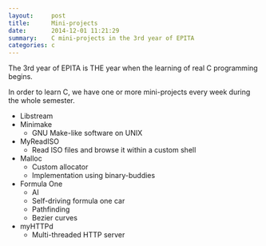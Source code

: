 ```yaml
---
layout:     post
title:      Mini-projects
date:       2014-12-01 11:21:29
summary:    C mini-projects in the 3rd year of EPITA
categories: c
---
```


The 3rd year of EPITA is THE year when the learning of real
C programming begins.

In order to learn C, we have one or more mini-projects every week
during the whole semester.

* Libstream
* Minimake
    * GNU Make-like software on UNIX
* MyReadISO
    * Read ISO files and browse it within a custom shell
* Malloc
    * Custom allocator
    * Implementation using binary-buddies
* Formula One
    * AI
    * Self-driving formula one car
    * Pathfinding
    * Bezier curves
* myHTTPd
    * Multi-threaded HTTP server
